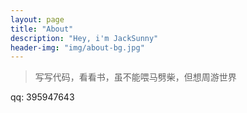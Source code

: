 ```yaml
---
layout: page
title: "About"
description: "Hey, i'm JackSunny"
header-img: "img/about-bg.jpg"
---
```

>写写代码，看看书，虽不能喂马劈柴，但想周游世界

qq: 395947643